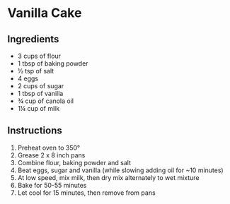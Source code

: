 # Vanilla Cake

## Ingredients

- 3 cups of flour
- 1 tbsp of baking powder
- &frac12; tsp of salt
- 4 eggs
- 2 cups of sugar
- 1 tbsp of vanilla
- &frac34; cup of canola oil
- 1&frac14; cup of milk

## Instructions

1. Preheat oven to 350&deg;
2. Grease 2 x 8 inch pans
3. Combine flour, baking powder and salt
4. Beat eggs, sugar and vanilla (while slowing adding oil for ~10 minutes)
5. At low speed, mix milk, then dry mix alternately to wet mixture
6. Bake for 50-55 minutes
7. Let cool for 15 minutes, then remove from pans
